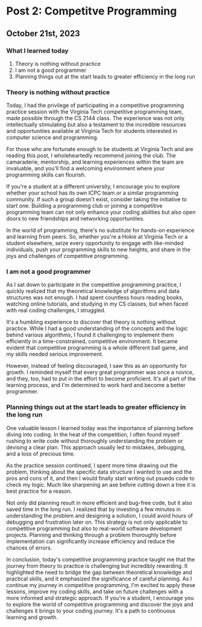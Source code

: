 # Post 2: Competitve Programming

## October 21st, 2023

### What I learned today

1. Theory is nothing without practice
2. I am not a good programmer
3. Planning things out at the start leads to greater efficiency in the long run

### Theory is nothing without practice

Today, I had the privilege of participating in a competitive programming practice session with the Virginia Tech competitive programming team, made possible through the CS 2144 class. The experience was not only intellectually stimulating but also a testament to the incredible resources and opportunities available at Virginia Tech for students interested in computer science and programming.

For those who are fortunate enough to be students at Virginia Tech and are reading this post, I wholeheartedly recommend joining the club. The camaraderie, mentorship, and learning experiences within the team are invaluable, and you'll find a welcoming environment where your programming skills can flourish.

If you're a student at a different university, I encourage you to explore whether your school has its own ICPC team or a similar programming community. If such a group doesn't exist, consider taking the initiative to start one. Building a programming club or joining a competitive programming team can not only enhance your coding abilities but also open doors to new friendships and networking opportunities.

In the world of programming, there's no substitute for hands-on experience and learning from peers. So, whether you're a Hokie at Virginia Tech or a student elsewhere, seize every opportunity to engage with like-minded individuals, push your programming skills to new heights, and share in the joys and challenges of competitive programming.

### I am not a good programmer

As I sat down to participate in the competitive programming practice, I quickly realized that my theoretical knowledge of algorithms and data structures was not enough. I had spent countless hours reading books, watching online tutorials, and studying in my CS classes, but when faced with real coding challenges, I struggled.

It's a humbling experience to discover that theory is nothing without practice. While I had a good understanding of the concepts and the logic behind various algorithms, I found it challenging to implement them efficiently in a time-constrained, competitive environment. It became evident that competitive programming is a whole different ball game, and my skills needed serious improvement.

However, instead of feeling discouraged, I saw this as an opportunity for growth. I reminded myself that every great programmer was once a novice, and they, too, had to put in the effort to become proficient. It's all part of the learning process, and I'm determined to work hard and become a better programmer.

### Planning things out at the start leads to greater efficiency in the long run

One valuable lesson I learned today was the importance of planning before diving into coding. In the heat of the competition, I often found myself rushing to write code without thoroughly understanding the problem or devising a clear plan. This approach usually led to mistakes, debugging, and a loss of precious time.

As the practice session continued, I spent more time drawing out the problem, thinking about the specific data structure I wanted to use and the pros and cons of it, and then I would finally start writing out psuedo code to check my logic. Much like sharpening an axe before cutting down a tree it is best practice for a reason.

Not only did planning result in more efficient and bug-free code, but it also saved time in the long run. I realized that by investing a few minutes in understanding the problem and designing a solution, I could avoid hours of debugging and frustration later on. This strategy is not only applicable to competitive programming but also to real-world software development projects. Planning and thinking through a problem thoroughly before implementation can significantly increase efficiency and reduce the chances of errors.

In conclusion, today's competitive programming practice taught me that the journey from theory to practice is challenging but incredibly rewarding. It highlighted the need to bridge the gap between theoretical knowledge and practical skills, and it emphasized the significance of careful planning. As I continue my journey in competitive programming, I'm excited to apply these lessons, improve my coding skills, and take on future challenges with a more informed and strategic approach. If you're a student, I encourage you to explore the world of competitive programming and discover the joys and challenges it brings to your coding journey. It's a path to continuous learning and growth.
